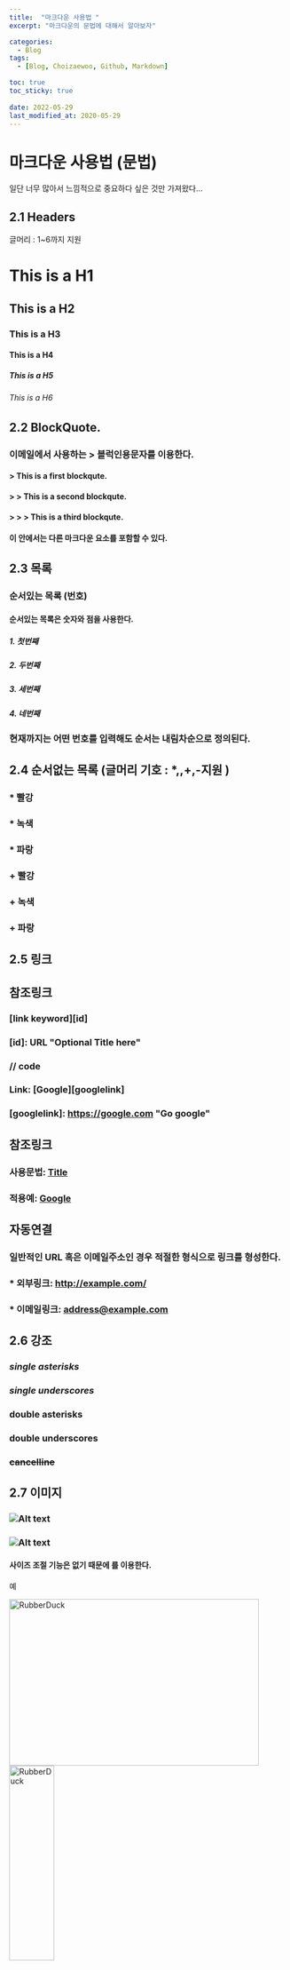 ```yaml
---
title:  "마크다운 사용법 "
excerpt: "마크다운의 문법에 대해서 알아보자"

categories:
  - Blog
tags:
  - [Blog, Choizaewoo, Github, Markdown]

toc: true
toc_sticky: true
 
date: 2022-05-29
last_modified_at: 2020-05-29
---
```




# 마크다운 사용법 (문법)

일단 너무 많아서 느낌적으로 중요하다 싶은 것만 가져왔다... 


## 2.1 Headers
    
글머리 : 1~6까지 지원    
   
# This is a H1
## This is a H2
### This is a H3
#### This is a H4
##### This is a H5
###### This is a H6

## 2.2 BlockQuote.   
### 이메일에서 사용하는 > 블럭인용문자를 이용한다.

#### > This is a first blockqute.   
#### >	> This is a second blockqute.   
#### >	>	> This is a third blockqute.   
   
#### 이 안에서는 다른 마크다운 요소를 포함할 수 있다.


## 2.3 목록
###  순서있는 목록 (번호)      
#### 순서있는 목록은 숫자와 점을 사용한다.
   
##### 1. 첫번째 
##### 2. 두번째 
##### 3. 세번째
##### 4. 네번째

### 현재까지는 어떤 번호를 입력해도 순서는 내림차순으로 정의된다.

## 2.4 순서없는 목록 (글머리 기호 : *,,+,-지원 )

###  * 빨강
###    * 녹색
###      * 파랑

###  + 빨강
###   + 녹색
###    + 파랑


## 2.5 링크

## 참조링크


### [link keyword][id]

### [id]: URL "Optional Title here"

### // code
### Link: [Google][googlelink]

### [googlelink]: https://google.com "Go google"

## 참조링크

### 사용문법: [Title](link)
### 적용예: [Google](https://google.com, "google link")

## 자동연결   

### 일반적인 URL 혹은 이메일주소인 경우 적절한 형식으로 링크를 형성한다.

###  * 외부링크: <http://example.com/>
###  * 이메일링크: <address@example.com>

## 2.6 강조   

### *single asterisks*
### _single underscores_
### **double asterisks**
### __double underscores__
### ~~cancelline~~

## 2.7 이미지

### ![Alt text](/디렉토리/이미지파일)
### ![Alt text](/디렉토리/이미지파일 "Optional title")
#### 사이즈 조절 기능은 없기 때문에 <img width="" height=""></img>를 이용한다.

예

<img src="디렉토리/이미지파일" width="450px" height="300px" title="px(픽셀) 크기 설정" alt="RubberDuck"></img><br/>
<img src="디렉토리/이미지파일" width="40%" height="30%" title="px(픽셀) 크기 설정" alt="RubberDuck"></img>




